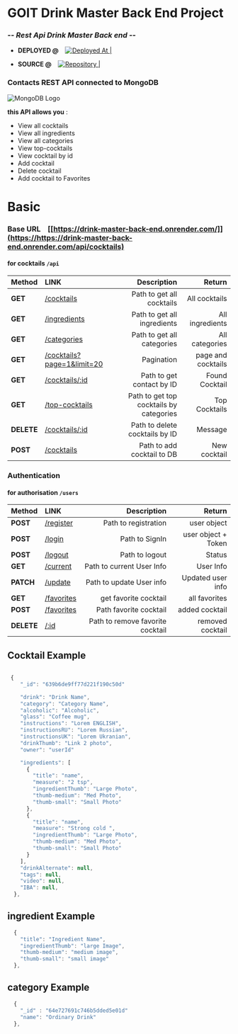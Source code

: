 # GOIT Drink Master Back End Project

### _-- Rest Api Drink Master Back end --_

- **DEPLOYED @** &ensp; [![Deployed At | ](https://i.ibb.co/zG6DGXq/render-logo-818-C47-ACCA-seeklogo-com.png)](https://nodejs-restapi-g9eb.onrender.com/api/cocktails) &ensp; &ensp;

- **SOURCE @**  &ensp; [![Repository |](https://i.ibb.co/j3TLp8G/github-logo-vector.png)](https://github.com/NovicovMykhailo/drink-master-backend) &ensp; &ensp; 

### Contacts REST API connected to MongoDB

![MongoDB Logo](https://i.ibb.co/Ht5xNDz/Mongo-db-logo-1.png)

**this API allows you** :

- View all cocktails
- View all ingredients
- View all categories
- View top-cocktails
- View cocktail by id
- Add cocktail
- Delete cocktail
- Add cocktail to Favorites

# Basic 

### Base URL &ensp; [[https://drink-master-back-end.onrender.com/]](https://https://drink-master-back-end.onrender.com/api/cocktails)

#### for cocktails `/api`

| Method | LINK | Description | Return |
| :-- | :-- | --: | --: |
| **GET** | [/cocktails](https://nodejs-restapi-g9eb.onrender.com/api/cocktails) | Path to get all cocktails | All cocktails |
| **GET** | [/ingredients](https://nodejs-restapi-g9eb.onrender.com/api/ingredients) | Path to get all ingredients | All ingredients |
| **GET** | [/categories](https://nodejs-restapi-g9eb.onrender.com/api/categories) | Path to get all categories | All categories |
| **GET** | [/cocktails?page=1&limit=20](https://nodejs-restapi-g9eb.onrender.com/api/cocktails?page=1&limit=9) | Pagination | page and cocktails |
| **GET** | [/cocktails/:id](https://nodejs-restapi-g9eb.onrender.com/api/contacts/:id) | Path to get contact by ID | Found Cocktail |
| **GET** | [/top-cocktails](https://nodejs-restapi-g9eb.onrender.com/api/top-cocktails) | Path to get top cocktails by categories | Top Cocktails |
| **DELETE** | [/cocktails/:id](https://nodejs-restapi-g9eb.onrender.com/api/cocktails/:id) | Path to delete cocktails by ID | Message |
| **POST** | [/cocktails](https://nodejs-restapi-g9eb.onrender.com/api/cocktails) | Path to add cocktail to DB | New cocktail |
<!-- 
filters by: categories: All || one
filters by: ingredients: null || one
filters by querry: null || filtered
 -->

### Authentication

#### for authorisation `/users`

| Method | LINK | Description | Return |
| :-- | :-- | --: | --: |
| **POST** | [/register](https://nodejs-restapi-g9eb.onrender.com/users/register) | Path to registration | user object |
| **POST** | [/login](https://nodejs-restapi-g9eb.onrender.com/users/login) | Path to SignIn | user object + Token |
| **POST** | [/logout](https://nodejs-restapi-g9eb.onrender.com/users/logout) | Path to logout | Status |
| **GET**  | [/current](https://nodejs-restapi-g9eb.onrender.com/users/current) | Path to current User Info | User Info |
| **PATCH** | [/update](https://nodejs-restapi-g9eb.onrender.com/users/update) | Path to update User info | Updated user info |
| **GET** | [/favorites](https://nodejs-restapi-g9eb.onrender.com/users/favorites) | get favorite cocktail | all favorites | |
| **POST** | [/favorites](https://nodejs-restapi-g9eb.onrender.com/users/favorites) | Path favorite cocktail | added  cocktail | |
| **DELETE** | [/:id](https://nodejs-restapi-g9eb.onrender.com/users/favorite/:id) | Path to remove favorite cocktail | removed cocktail | |


## Cocktail Example 

```js

 {
    "_id": "639b6de9ff77d221f190c50d"

    "drink": "Drink Name",
    "category": "Category Name",
    "alcoholic": "Alcoholic",
    "glass": "Coffee mug",
    "instructions": "Lorem ENGLISH",
    "instructionsRU": "Lorem Russian",
    "instructionsUK": "Lorem Ukranian",
    "drinkThumb": "Link 2 photo",
    "owner": "userId"

    "ingredients": [
      {
        "title": "name",
        "measure": "2 tsp",
        "ingredientThumb": "Large Photo",
        "thumb-medium": "Med Photo",
        "thumb-small": "Small Photo"
      },
      {
        "title": "name",
        "measure": "Strong cold ",
        "ingredientThumb": "Large Photo",
        "thumb-medium": "Med Photo",
        "thumb-small": "Small Photo"
      }
    ],
    "drinkAlternate": null,
    "tags": null,
    "video": null,
    "IBA": null,
  },

```


## ingredient Example 
```js
  {
    "title": "Ingredient Name",
    "ingredientThumb": "large Image",
    "thumb-medium": "medium image",
    "thumb-small": "small image"
  },

```

## category Example 
```js
  {
    "_id" : "64e727691c746b5dded5e01d"
    "name": "Ordinary Drink"
  },

```
<!--USER:  Email; Password; avatar ; name-->

